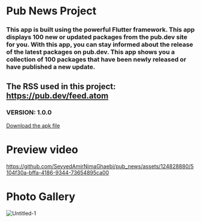 # Pub News Project

### This app is built using the powerful Flutter framework. This app displays 100 new or updated packages from the pub.dev site for you. With this app, you can stay informed about the release of the latest packages on pub.dev. This app shows you a collection of 100 packages that have been newly released or have published a new update.

## The RSS used in this project:  https://pub.dev/feed.atom


### VERSION: 1.0.0

<a href="https://github.com/SeyyedAmirNimaGhaebi/pub_news/releases/tag/apk">Download the apk file</a>

# Preview video


https://github.com/SeyyedAmirNimaGhaebi/pub_news/assets/124828880/5104f30a-bffa-4186-9344-73654895ca00


# Photo Gallery

![Untitled-1](https://github.com/SeyyedAmirNimaGhaebi/pub_news/assets/124828880/973124f1-b757-47b5-8cde-968f683375d7)
